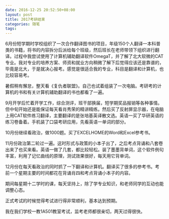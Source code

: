 ```yaml
---
date: 2016-12-25 20:52:50+08:00
layout: post
title: 2017考研结束
categories: 随笔
tags: 
---
```

 
6月份短学期时学校组织了一次合作翻译图书的项目，年级150个人翻译一本科普类的书籍，将书的内容拆分后派给每个班级，然后班长在老师带领下组织进行翻译。过程中我尝试使用了计算机辅助翻译软件OmegaT，并了解了北大软微的CAT专业。我对专业的培养方案、师资和就业方向稍微了解下后觉得应该还是靠谱的，毕竟是北大，于是就决心报考。感觉是很适合我的专业，科目是翻译和计算机，也比较容易考。

暑假稍有懈怠，整天看《复仇者联盟》。自己也试着组装了一次电脑。考研考的计算机的书和有关计算机辅助翻译的书也都看了一遍。

9月开学后忙着开学工作，综合测评，班干部换届，短学期奖品报销等各种事情。但中旬开始还是能保证每天看肖秀荣的精讲精练。然后买了反射屏显示器，在电脑上用CAT软件练习翻译，主要翻译的是张培基英译散文选。英语一买了华研英语的练习卷备着。手机装了口袋考研应用，先看英语一单词的部分。

10月份继续看政治，做1000题。买了EXCELHOME的Word和Excel参考书。

11月份政治第二轮过一遍。这时形式与政策的小本子出了，之后考点背诵和八套卷出来了也买来看。英语一做了几套，都比较轻松。装了墨墨背单词，这个软件例句丰富，利用了记忆曲线的原理，测试效果很好，每天用它背单词。

12月份在每天看政治的同时抓了一下翻译和计算机。翻译买了很多的参考书。考前一个星期主要的时间都花在背诵肖四和考点背诵小本子的内容。

期间每星期十二学时的课，每天坚持上，除了学专业知识，和老师同学的互动也能调整心态。

正式考试的时候觉得考试进行得非常顺利，基本达到预期。

我在我们学校一教1A501教室考试，监考老师都很亲切，两天过得很快。